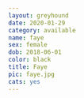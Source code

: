 ```yaml
---
layout: greyhound
date: 2020-01-29
category: available
name: faye
sex: female
dob: 2018-06-01
color: black
title: Faye
pic: faye.jpg
cats: yes
---
```


